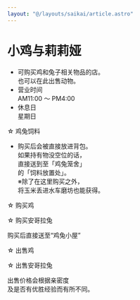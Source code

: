 ```yaml
---
layout: "@/layouts/saikai/article.astro"
---
```


# 小鸡与莉莉娅

- 可购买鸡和兔子相关物品的店。  
  也可以在此出售动物。
- 营业时间  
  AM11:00 ～ PM4:00
- 休息日  
  星期日

☆ 鸡兔饲料

- 购买后会被直接放进背包。  
  如果持有物没空位的话，  
  直接送到至「鸡兔笼舍」  
  的「饲料放置处」。  
  ※除了在这里购买之外，  
  将玉米丢进水车磨坊也能获得。

☆ 购买鸡

☆ 购买安哥拉兔

购买后直接送至“鸡兔小屋”

☆ 出售鸡

☆ 出售安哥拉兔

出售价格会根据亲密度  
及是否有优胜经验而有所不同。
